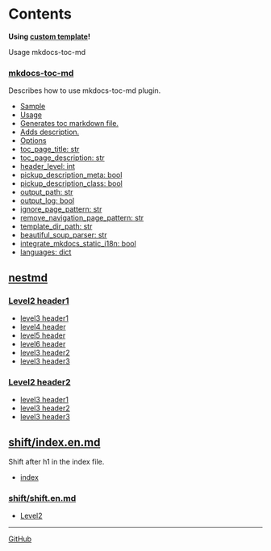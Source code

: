 <!-- ====================== TOC ====================== -->
<!-- Generated by mkdocs-toc-md plugin -->
<!-- ================================================= -->



# Contents

**Using [custom template](https://github.com/try0/mkdocs-toc-md/blob/main/sample/custom_template/toc.md.j2)!**  

Usage mkdocs-toc-md

### [mkdocs-toc-md](mkdocs-toc-md.en.md#mkdocs-toc-md)
Describes how to use mkdocs-toc-md plugin.

* [Sample](mkdocs-toc-md.en.md#sample)
* [Usage](mkdocs-toc-md.en.md#usage)
* [Generates toc markdown file.](mkdocs-toc-md.en.md#generates-toc-markdown-file)
* [Adds description.](mkdocs-toc-md.en.md#adds-description)
* [Options](mkdocs-toc-md.en.md#options)
* [toc_page_title: str](mkdocs-toc-md.en.md#toc_page_title-str)
* [toc_page_description: str](mkdocs-toc-md.en.md#toc_page_description-str)
* [header_level: int](mkdocs-toc-md.en.md#header_level-int)
* [pickup_description_meta: bool](mkdocs-toc-md.en.md#pickup_description_meta-bool)
* [pickup_description_class: bool](mkdocs-toc-md.en.md#pickup_description_class-bool)
* [output_path: str](mkdocs-toc-md.en.md#output_path-str)
* [output_log: bool](mkdocs-toc-md.en.md#output_log-bool)
* [ignore_page_pattern: str](mkdocs-toc-md.en.md#ignore_page_pattern-str)
* [remove_navigation_page_pattern: str](mkdocs-toc-md.en.md#remove_navigation_page_pattern-str)
* [template_dir_path: str](mkdocs-toc-md.en.md#template_dir_path-str)
* [beautiful_soup_parser: str](mkdocs-toc-md.en.md#beautiful_soup_parser-str)
* [integrate_mkdocs_static_i18n: bool](mkdocs-toc-md.en.md#integrate_mkdocs_static_i18n-bool)
* [languages: dict](mkdocs-toc-md.en.md#languages-dict)
## [nestmd](nestfolder/nest.md#nestmd)
### [Level2 header1](nestfolder/nest.md#level2-header1)
* [level3 header1](nestfolder/nest.md#level3-header1)
* [level4 header](nestfolder/nest.md#level4-header)
* [level5 header](nestfolder/nest.md#level5-header)
* [level6 header](nestfolder/nest.md#level6-header)
* [level3 header2](nestfolder/nest.md#level3-header2)
* [level3 header3](nestfolder/nest.md#level3-header3)
### [Level2 header2](nestfolder/nest.md#level2-header2)
* [level3 header1](nestfolder/nest.md#level3-header1_1)
* [level3 header2](nestfolder/nest.md#level3-header2_1)
* [level3 header3](nestfolder/nest.md#level3-header3_1)
## [shift/index.en.md](shift/index.en.md#shiftindexenmd)
Shift after h1 in the index file.

* [index](shift/index.en.md#index)
### [shift/shift.en.md](shift/shift.en.md#shiftshiftenmd)
* [Level2](shift/shift.en.md#level2)


---

[GitHub](https://github.com/try0/mkdocs-toc-md)